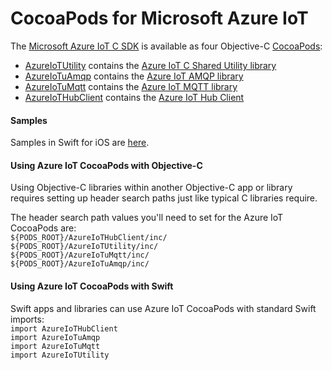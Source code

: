 # CocoaPods for Microsoft Azure IoT

The [Microsoft Azure IoT C SDK](https://github.com/azure/azure-iot-sdk-c) is 
available as four Objective-C [CocoaPods](https://cocoapods.org/):
* [AzureIoTUtility](https://cocoapods.org/?q=AzureIoTUtility) contains the [Azure IoT C Shared Utility library](https://github.com/Azure/azure-c-shared-utility)
* [AzureIoTuAmqp](https://cocoapods.org/?q=AzureIoTuAmqp) contains the [Azure IoT AMQP library](https://github.com/Azure/azure-uamqp-c)
* [AzureIoTuMqtt](https://cocoapods.org/?q=AzureIoTuMqtt) contains the [Azure IoT MQTT library](https://github.com/Azure/azure-umqtt-c)
* [AzureIoTHubClient](https://cocoapods.org/?q=AzureIoTHubClient) contains the [Azure IoT Hub Client](https://github.com/azure/azure-iot-sdk-c)

#### Samples
Samples in Swift for iOS are [here](/iothub_client/samples/ios). 

#### Using Azure IoT CocoaPods with Objective-C 

Using Objective-C libraries within another Objective-C app or library requires setting up header search paths 
just like typical C libraries require.

The header search path values you'll need to set for the Azure IoT CocoaPods are:</br>
`${PODS_ROOT}/AzureIoTHubClient/inc/`</br>
`${PODS_ROOT}/AzureIoTUtility/inc/`</br>
`${PODS_ROOT}/AzureIoTuMqtt/inc/`</br>
`${PODS_ROOT}/AzureIoTuAmqp/inc/`

#### Using Azure IoT CocoaPods with Swift

Swift apps and libraries can use Azure IoT CocoaPods with standard Swift imports:</br>
`import AzureIoTHubClient`</br>
`import AzureIoTuAmqp`</br>
`import AzureIoTuMqtt`</br>
`import AzureIoTUtility`</br>
